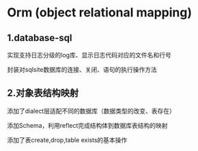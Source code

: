 # Orm (object relational mapping)

## 1.database-sql

实现支持日志分级的log库、显示日志代码对应的文件名和行号

封装对sqlsite数据库的连接、关闭、语句的执行操作方法

## 2.对象表结构映射

添加了dialect层适配不同的数据库（数据类型的改变、表存在）

添加Schema，利用reflect完成结构体到数据库表结构的映射

添加了表create,drop,table exists的基本操作

